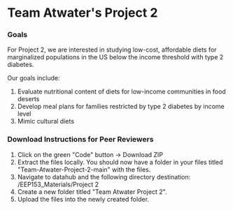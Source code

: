 # Team Atwater's Project 2
### Goals
For Project 2, we are interested in studying low-cost, affordable diets for marginalized populations in the US below the income threshold with type 2 diabetes.

Our goals include:
1. Evaluate nutritional content of diets for low-income communities in food deserts
2. Develop meal plans for families restricted by type 2 diabetes by income level
3. Mimic cultural diets

### Download Instructions for Peer Reviewers

1. Click on the green "Code" button -> Download ZIP
2. Extract the files locally. You should now have a folder in your files titled "Team-Atwater-Project-2-main" with the files.
3. Navigate to datahub and the following directory destination: /EEP153_Materials/Project 2
4. Create a new folder titled "Team Atwater Project 2".
5. Upload the files into the newly created folder.
